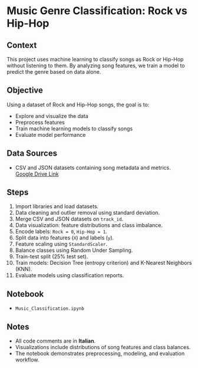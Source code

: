 # Music Genre Classification: Rock vs Hip-Hop

## Context
This project uses machine learning to classify songs as Rock or Hip-Hop without listening to them. By analyzing song features, we train a model to predict the genre based on data alone.

## Objective
Using a dataset of Rock and Hip-Hop songs, the goal is to:

- Explore and visualize the data
- Preprocess features
- Train machine learning models to classify songs
- Evaluate model performance

## Data Sources
- CSV and JSON datasets containing song metadata and metrics.  
[Google Drive Link](https://drive.google.com/drive/folders/1vPd0qBCpWm_QEXM5NRynNrs72-pUuhSn?usp=sharing)

## Steps
1. Import libraries and load datasets.
2. Data cleaning and outlier removal using standard deviation.
3. Merge CSV and JSON datasets on `track_id`.
4. Data visualization: feature distributions and class imbalance.
5. Encode labels: `Rock = 0`, `Hip-Hop = 1`.
6. Split data into features (`X`) and labels (`y`).
7. Feature scaling using `StandardScaler`.
8. Balance classes using Random Under Sampling.
9. Train-test split (25% test set).
10. Train models: Decision Tree (entropy criterion) and K-Nearest Neighbors (KNN).
11. Evaluate models using classification reports.

## Notebook
- `Music_Classification.ipynb`

## Notes
- All code comments are in **Italian**.
- Visualizations include distributions of song features and class balances.
- The notebook demonstrates preprocessing, modeling, and evaluation workflow.
